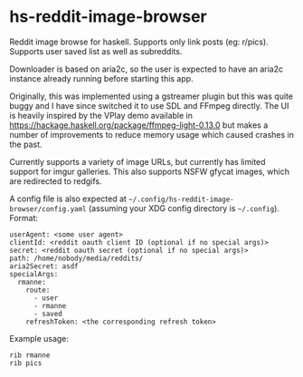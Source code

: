 # hs-reddit-image-browser

Reddit image browse for haskell. Supports only link posts (eg: r/pics). Supports user saved list as well as subreddits.

Downloader is based on aria2c, so the user is expected to have an aria2c instance already running before starting this app.

Originally, this was implemented using a gstreamer plugin but this was quite buggy and I have since switched it to use SDL and FFmpeg directly. The UI is heavily inspired by the VPlay demo available in https://hackage.haskell.org/package/ffmpeg-light-0.13.0 but makes a number of improvements to reduce memory usage which caused crashes in the past.

Currently supports a variety of image URLs, but currently has limited support for imgur galleries. This also supports NSFW gfycat images, which are redirected to redgifs.

A config file is also expected at `~/.config/hs-reddit-image-browser/config.yaml` (assuming your XDG config directory is `~/.config`). Format:

    userAgent: <some user agent>
    clientId: <reddit oauth client ID (optional if no special args)>
    secret: <reddit oauth secret (optional if no special args)>
    path: /home/nobody/media/reddits/
    aria2Secret: asdf
    specialArgs:
      rmanne:
        route:
          - user
          - rmanne
          - saved
        refreshToken: <the corresponding refresh token>

Example usage:

    rib rmanne
    rib pics
